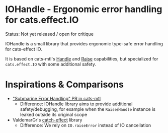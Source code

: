 # IOHandle - Ergonomic error handling for cats.effect.IO 

Status: Not yet released / open for critique

IOHandle is a small library that provides ergonomic type-safe error handling
for cats-effect IO.

It is based on cats-mtl's [Handle](https://typelevel.org/cats-mtl/mtl-classes/handle.html) and [Raise](https://typelevel.org/cats-mtl/mtl-classes/raise.html) capabilities,
but specialized for `cats.effect.IO` with some additional safety.

# Inspirations & Comparisons

- ["Submarine Error Handling" PR in cats-mtl](https://github.com/typelevel/cats-mtl/pull/619)
    - Difference: IOHandle library aims to provide additional safety/debugging, for example when the `Raise`/`Handle` 
      instance is leaked outside its original scope
- ValdemarGr's [catch-effect](https://github.com/ValdemarGr/catch-effect) library
    - Difference: We rely on `IO.raiseError` instead of IO cancellation

